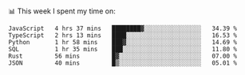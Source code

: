 📊 This week I spent my time on:
<!--START_SECTION:waka-->

```text
JavaScript   4 hrs 37 mins   ████████▓░░░░░░░░░░░░░░░░   34.39 %
TypeScript   2 hrs 13 mins   ████░░░░░░░░░░░░░░░░░░░░░   16.53 %
Python       1 hr 58 mins    ███▓░░░░░░░░░░░░░░░░░░░░░   14.69 %
SQL          1 hr 35 mins    ███░░░░░░░░░░░░░░░░░░░░░░   11.80 %
Rust         56 mins         █▓░░░░░░░░░░░░░░░░░░░░░░░   07.00 %
JSON         40 mins         █▒░░░░░░░░░░░░░░░░░░░░░░░   05.01 %
```

<!--END_SECTION:waka-->

